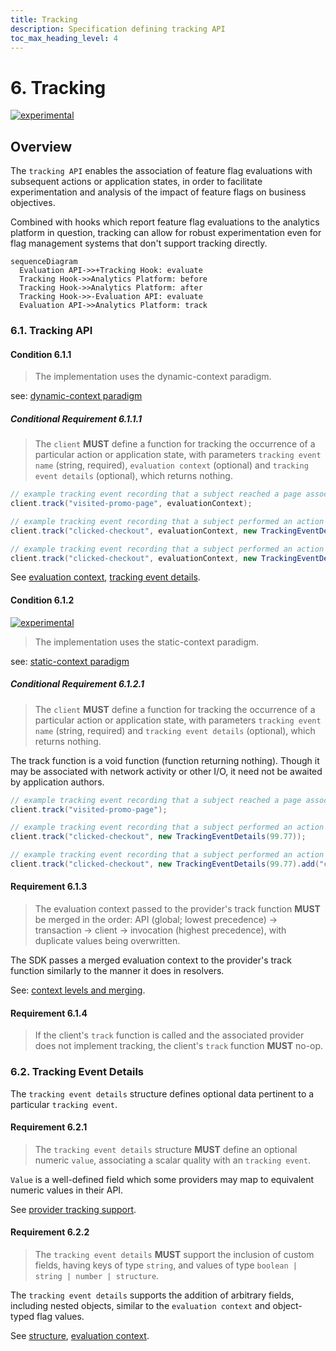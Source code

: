 ```yaml
---
title: Tracking
description: Specification defining tracking API
toc_max_heading_level: 4
---
```


# 6. Tracking

[![experimental](https://img.shields.io/static/v1?label=Status&message=experimental&color=orange)](https://github.com/open-feature/spec/tree/main/specification#experimental)

## Overview

The `tracking API` enables the association of feature flag evaluations with subsequent actions or application states, in order to facilitate experimentation and analysis of the impact of feature flags on business objectives.

Combined with hooks which report feature flag evaluations to the analytics platform in question, tracking can allow for robust experimentation even for flag management systems that don't support tracking directly.

```mermaid
sequenceDiagram
  Evaluation API->>+Tracking Hook: evaluate
  Tracking Hook->>Analytics Platform: before
  Tracking Hook->>Analytics Platform: after
  Tracking Hook->>-Evaluation API: evaluate
  Evaluation API->>Analytics Platform: track
```

### 6.1. Tracking API

#### Condition 6.1.1

> The implementation uses the dynamic-context paradigm.

see: [dynamic-context paradigm](../glossary.md#dynamic-context-paradigm)

##### Conditional Requirement 6.1.1.1

> The `client` **MUST** define a function for tracking the occurrence of a particular action or application state, with parameters `tracking event name` (string, required), `evaluation context` (optional) and `tracking event details` (optional), which returns nothing.

```java
// example tracking event recording that a subject reached a page associated with a business goal
client.track("visited-promo-page", evaluationContext);

// example tracking event recording that a subject performed an action associated with a business goal, with the tracking event details having a particular numeric value
client.track("clicked-checkout", evaluationContext, new TrackingEventDetails(99.77));

// example tracking event recording that a subject performed an action associated with a business goal, with the tracking event details having a particular numeric value
client.track("clicked-checkout", evaluationContext, new TrackingEventDetails(99.77).add("currencyCode", "USD"));
```

See [evaluation context](../types.md#evaluation-context), [tracking event details](#62-tracking-event-details).

#### Condition 6.1.2

[![experimental](https://img.shields.io/static/v1?label=Status&message=experimental&color=orange)](https://github.com/open-feature/spec/tree/main/specification#experimental)

> The implementation uses the static-context paradigm.

see: [static-context paradigm](../glossary.md#static-context-paradigm)

##### Conditional Requirement 6.1.2.1

> The `client` **MUST** define a function for tracking the occurrence of a particular action or application state, with parameters `tracking event name` (string, required) and `tracking event details` (optional), which returns nothing.

The track function is a void function (function returning nothing).
Though it may be associated with network activity or other I/O, it need not be awaited by application authors.

```java
// example tracking event recording that a subject reached a page associated with a business goal
client.track("visited-promo-page");

// example tracking event recording that a subject performed an action associated with a business goal, with the tracking event details having a particular numeric value
client.track("clicked-checkout", new TrackingEventDetails(99.77));

// example tracking event recording that a subject performed an action associated with a business goal, with the tracking event details having a particular numeric and some additional details
client.track("clicked-checkout", new TrackingEventDetails(99.77).add("currencyCode", "USD"));
```

#### Requirement 6.1.3

> The evaluation context passed to the provider's track function **MUST** be merged in the order: API (global; lowest precedence) -> transaction -> client -> invocation (highest precedence), with duplicate values being overwritten.

The SDK passes a merged evaluation context to the provider's track function similarly to the manner it does in resolvers.

See: [context levels and merging](./03-evaluation-context.md#32-context-levels-and-merging).

#### Requirement 6.1.4

> If the client's `track` function is called and the associated provider does not implement tracking, the client's `track` function **MUST** no-op.

### 6.2. Tracking Event Details

The `tracking event details` structure defines optional data pertinent to a particular `tracking event`.

#### Requirement 6.2.1

> The `tracking event details` structure **MUST** define an optional numeric `value`, associating a scalar quality with an `tracking event`.

`Value` is a well-defined field which some providers may map to equivalent numeric values in their API.

See [provider tracking support](./02-providers.md#27-tracking-support).

#### Requirement 6.2.2

> The `tracking event details` **MUST** support the inclusion of custom fields, having keys of type `string`, and values of type `boolean | string | number | structure`.

The `tracking event details` supports the addition of arbitrary fields, including nested objects, similar to the `evaluation context` and object-typed flag values.

See [structure](../types.md#structure), [evaluation context](.//03-evaluation-context.md).